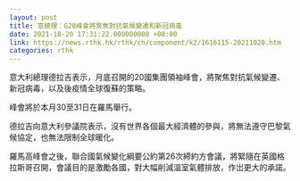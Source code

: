 ```yaml
---
layout: post
title: 意總理：G20峰會將聚焦對抗氣候變遷和新冠病毒
date: 2021-10-20 17:31:22.000000000 +08:00
link: https://news.rthk.hk/rthk/ch/component/k2/1616115-20211020.htm
categories: rthk
---
```


意大利總理德拉吉表示，月底召開的20國集團領袖峰會，將聚焦對抗氣候變遷、新冠病毒，以及後疫情全球復蘇的策略。

峰會將於本月30至31日在羅馬舉行。

德拉吉向意大利參議院表示，沒有世界各個最大經濟體的參與，將無法遵守巴黎氣候協定，也無法限制全球暖化。

羅馬高峰會之後，聯合國氣候變化綱要公約第26次締約方會議，將緊隨在英國格拉斯哥召開，會議目的是激勵各國，對大幅削減溫室氣體排放，作岀更大的承諾。
